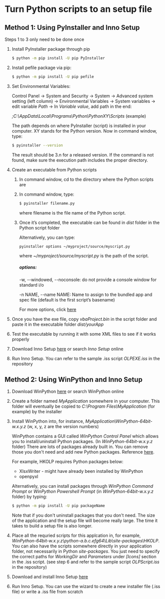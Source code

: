 # Turn Python scripts to an setup file
## Method 1: Using PyInstaller and Inno Setup
Steps 1 to 3 only need to be done once

1. Install PyInstaller package through pip 
    ```sh
    $ python -m pip install -U pip PyInstaller
    ```
2. Install pefile package via pip:
    ```sh
	$ python -m pip install -U pip pefile
    ```
3. Set Environmental Variables:

	Control Panel -> System and Security -> System -> Advanced system setting (left column) -> Environmental Variables -> System variables -> edit variable *Path* -> In *Variable value*, add path in the end:
	
	*;C:\AppData\Local\Programs\Python\PythonXY\Scripts* (example)
	
    The path depends on where PyInstaller (script) is installed in your computer. XY stands for the Python version.
    Now in command window, type:
    ```sh
	$ pyinstaller --version
    ```
    The result should be 3.n for a released version. If the command is not found, make sure the execution path includes the proper directory.

4. Create an executable from Python scripts
	1. In command window, cd to the directory where the Python scripts are
	2. In command window, type:
	
		```sh
		$ pyinstaller filename.py
		```
		where filename is the file name of the Python script.
	3. Once it’s completed, the executable can be found in *dist* folder in the Python script folder
    
		Alternatively, you can type: 
		```sh
		pyinstaller options ~/myproject/source/myscript.py
		```
		where *~/myproject/source/myscript.py* is the path of the script.

		##### options: 
		-w, --windowed, --noconsole: do not provide a console window for standard i/o

		-n NAME, --name NAME: Name to assign to the bundled app and spec file (default is the first script’s basename)

		For more options, click [here](https://pythonhosted.org/PyInstaller/usage.html#capturing-windows-version-data)

5. Once you have the exe file, copy *vbaProject.bin* in the script folder and paste it in the executable folder *dist/yourApp*
6. Test the executable by running it with some XML files to see if it works properly
7. Download Inno Setup [here](http://www.jrsoftware.org/isinfo.php) or search *Inno Setup* online
8. Run Inno Setup. You can refer to the sample .iss script *OLPEXE.iss* in the repository 

## Method 2: Using WinPython and Inno Setup
1. Download WinPython [here](https://sourceforge.net/projects/winpython/) or search WinPython online
2. Create a folder named *MyApplication* somewhere in your computer. This folder will eventually be copied to *C:\Program Files\MyApplication* (for example) by the installer
3. Install WinPython into, for instance, *MyApplication\WinPython-64bit-w.x.y.z* (w, x, y, z are the version numbers)

    WinPython contains a GUI called *WinPython Control Panel* which allows you to install/uninstall Python packages. (In *WinPython-64bit-w.x.y.z* folder) There are lots of packages already built in. You can remove those you don't need and add new Python packages. Reference [here](http://cyrille.rossant.net/create-a-standalone-windows-installer-for-your-python-application/).
    
    For example, HKOLP requires Python packages below:
    * XlsxWriter - might have already been installed by WinPython
    * openpyxl

    Alternatively, you can install packages through *WinPython Command Prompt* or *WinPython Powershell Prompt* (in *WinPython-64bit-w.x.y.z* folder) by typing:
    ```sh
	$ python -m pip install -U pip packageName
    ```

    Note that if you don't uninstall packages that you don't need. The size of the application and the setup file will become really large. The time it takes to build a setup file is also longer.
4. Place all the requried scripts for this applcation in, for example, *WinPython-64bit-w.x.y.z\python-a.b.c.efg64\Lib\site-packages\HKOLP*. You can also have the scripts somewhere directly in your application folder, not necessarily in Python *site-packages*. You just need to specify the correct paths for *WorkingDir* and *Parameters* under *[Icons]* section in the .iss script. (see step 6 and refer to the sample script *OLPScript.iss* in the repository)
5. Download and install Inno Setup [here](http://www.jrsoftware.org/isinfo.php)
6. Run Inno Setup. You can use the wizard to create a new installer file (.iss file) or write a .iss file from scratch 

